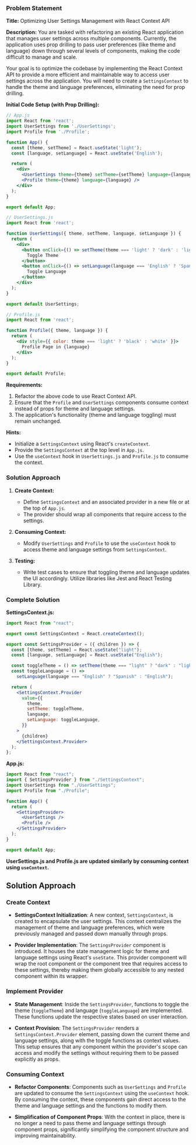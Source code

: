 ### Problem Statement

**Title:** Optimizing User Settings Management with React Context API

**Description:**
You are tasked with refactoring an existing React application that manages user settings across multiple components. Currently, the application uses prop drilling to pass user preferences (like theme and language) down through several levels of components, making the code difficult to manage and scale.

Your goal is to optimize the codebase by implementing the React Context API to provide a more efficient and maintainable way to access user settings across the application. You will need to create a `SettingsContext` to handle the theme and language preferences, eliminating the need for prop drilling.

**Initial Code Setup (with Prop Drilling):**

```jsx
// App.js
import React from 'react';
import UserSettings from './UserSettings';
import Profile from './Profile';

function App() {
  const [theme, setTheme] = React.useState('light');
  const [language, setLanguage] = React.useState('English');

  return (
    <div>
      <UserSettings theme={theme} setTheme={setTheme} language={language} setLanguage={setLanguage} />
      <Profile theme={theme} language={language} />
    </div>
  );
}

export default App;

// UserSettings.js
import React from 'react';

function UserSettings({ theme, setTheme, language, setLanguage }) {
  return (
    <div>
      <button onClick={() => setTheme(theme === 'light' ? 'dark' : 'light')}>
        Toggle Theme
      </button>
      <button onClick={() => setLanguage(language === 'English' ? 'Spanish' : 'English')}>
        Toggle Language
      </button>
    </div>
  );
}

export default UserSettings;

// Profile.js
import React from 'react';

function Profile({ theme, language }) {
  return (
    <div style={{ color: theme === 'light' ? 'black' : 'white' }}>
      Profile Page in {language}
    </div>
  );
}

export default Profile;
```

**Requirements:**

1. Refactor the above code to use React Context API.
2. Ensure that the `Profile` and `UserSettings` components consume context instead of props for theme and language settings.
3. The application's functionality (theme and language toggling) must remain unchanged.

**Hints:**

- Initialize a `SettingsContext` using React's `createContext`.
- Provide the `SettingsContext` at the top level in `App.js`.
- Use the `useContext` hook in `UserSettings.js` and `Profile.js` to consume the context.

### Solution Approach

1. **Create Context:**

   - Define `SettingsContext` and an associated provider in a new file or at the top of `App.js`.
   - The provider should wrap all components that require access to the settings.

2. **Consuming Context:**

   - Modify `UserSettings` and `Profile` to use the `useContext` hook to access theme and language settings from `SettingsContext`.

3. **Testing:**
   - Write test cases to ensure that toggling theme and language updates the UI accordingly. Utilize libraries like Jest and React Testing Library.

### Complete Solution

**SettingsContext.js:**

```jsx
import React from "react";

export const SettingsContext = React.createContext();

export const SettingsProvider = ({ children }) => {
  const [theme, setTheme] = React.useState("light");
  const [language, setLanguage] = React.useState("English");

  const toggleTheme = () => setTheme(theme === "light" ? "dark" : "light");
  const toggleLanguage = () =>
    setLanguage(language === "English" ? "Spanish" : "English");

  return (
    <SettingsContext.Provider
      value={{
        theme,
        setTheme: toggleTheme,
        language,
        setLanguage: toggleLanguage,
      }}
    >
      {children}
    </SettingsContext.Provider>
  );
};
```

**App.js:**

```jsx
import React from "react";
import { SettingsProvider } from "./SettingsContext";
import UserSettings from "./UserSettings";
import Profile from "./Profile";

function App() {
  return (
    <SettingsProvider>
      <UserSettings />
      <Profile />
    </SettingsProvider>
  );
}

export default App;
```

**UserSettings.js and Profile.js are updated similarly by consuming context using `useContext`.**

## Solution Approach

### Create Context

- **SettingsContext Initialization**: A new context, `SettingsContext`, is created to encapsulate the user settings. This context centralizes the management of theme and language preferences, which were previously managed and passed down manually through props.

- **Provider Implementation**: The `SettingsProvider` component is introduced. It houses the state management logic for theme and language settings using React's `useState`. This provider component will wrap the root component or the component tree that requires access to these settings, thereby making them globally accessible to any nested component within its wrapper.

### Implement Provider

- **State Management**: Inside the `SettingsProvider`, functions to toggle the theme (`toggleTheme`) and language (`toggleLanguage`) are implemented. These functions update the respective states based on user interaction.

- **Context Provision**: The `SettingsProvider` renders a `SettingsContext.Provider` element, passing down the current theme and language settings, along with the toggle functions as context values. This setup ensures that any component within the provider's scope can access and modify the settings without requiring them to be passed explicitly as props.

### Consuming Context

- **Refactor Components**: Components such as `UserSettings` and `Profile` are updated to consume the `SettingsContext` using the `useContext` hook. By consuming the context, these components gain direct access to the theme and language settings and the functions to modify them.

- **Simplification of Component Props**: With the context in place, there is no longer a need to pass theme and language settings through component props, significantly simplifying the component structure and improving maintainability.
